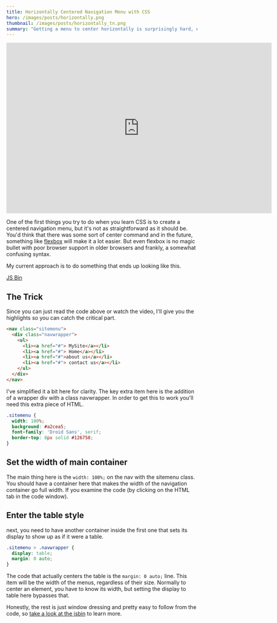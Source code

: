 ```yaml
---
title: Horizontally Centered Navigation Menu with CSS
hero: /images/posts/horizontally.png
thumbnail: /images/posts/horizontally_tn.png
summary: "Getting a menu to center horizontally is surprisingly hard, especially when you're using CSS lists. In this tutorial, I'll show you how to change the display element to pretend you're centering a table, which is easy."
---
```


<div class="embed-responsive embed-responsive-16by9">

<iframe class="embed-responsive-item" width="700" height="450" src="https://www.youtube.com/embed/RT64aSNXnzY" frameborder="0" allowfullscreen></iframe>
</div>

One of the first things you try to do when you learn CSS is to create a centered navigation menu, but it's not as straightforward as it should be. You'd think that there was some sort of center command and in the future, something like <a href="http://css-tricks.com/snippets/css/a-guide-to-flexbox/">flexbox</a> will make it a lot easier. But even flexbox is no magic bullet with poor browser support in older browsers and frankly, a somewhat confusing syntax.

My current approach is to do something that ends up looking like this.

<a class="jsbin-embed" href="http://jsbin.com/popalu/11/embed?output">JS Bin</a><script src="http://static.jsbin.com/js/embed.js"></script>

## The Trick

Since you can just read the code above or watch the video, I'll give you the highlights so you can catch the critical part.

```html
<nav class="sitemenu">
  <div class="navwrapper">
    <ul>
      <li><a href="#"> MySite</a></li>
      <li><a href="#"> Home</a></li>
      <li><a href="#">about us</a></li>
      <li><a href="#"> contact us</a></li>
    </ul>
  </div>
</nav>
```

I've simplified it a bit here for clarity. The key extra item here is the addition of a wrapper div with a class navwrapper. In order to get this to work you'll need this extra piece of HTML.

```css
.sitemenu {
  width: 100%;
  background: #a2cea5;
  font-family: 'Droid Sans', serif;
  border-top: 8px solid #126758;
}
```

## Set the width of main container
The main thing here is the `width: 100%;` on the nav with the sitemenu class. You should have a container here that makes the width of the navigation container go full width. If you examine the code (by clicking on the HTML tab in the code window).

## Enter the table style

next, you need to have another container inside the first one that sets its display to show up as if it were a table.

```css
.sitemenu > .navwrapper {
  display: table;
  margin: 0 auto;
}
```

The code that actually centers the table is the `margin: 0 auto;` line. This item will be the width of the menus, regardless of their size. Normally to center an element, you have to know its width, but setting the display to table here bypasses that.

Honestly, the rest is just window dressing and pretty easy to follow from the code, so <a href="http://jsbin.com/popalu/9/">take a look at the jsbin</a> to learn more.